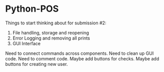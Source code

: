 # Python-POS

Things to start thinking about for submission #2:
1. File handling, storage and reopening
2. Error Logging and removing all prints
3. GUI Interface

Need to connect commands across components.
Need to clean up GUI code.
Need to comment code.
Maybe add buttons for checks.
Maybe add buttons for creating new user.
